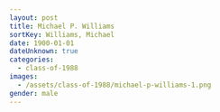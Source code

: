 ```yaml
---
layout: post
title: Michael P. Williams
sortKey: Williams, Michael
date: 1900-01-01
dateUnknown: true
categories:
  - class-of-1988
images:
  - /assets/class-of-1988/michael-p-williams-1.png
gender: male
---
```



